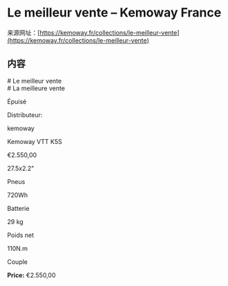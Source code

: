 <!-- TRANSFORM_DIFF_MODIFIED: DO NOT OVERWRITE -->

# Le meilleur vente – Kemoway France

来源网址：[https://kemoway.fr/collections/le-meilleur-vente](https://kemoway.fr/collections/le-meilleur-vente)

## 内容

<link rel="stylesheet" href="/kmy/assets/css/markdown.css">

<div class='old-text'><span class='removed'># Le meilleur vente</span></div>
<div class='new-text'><span class='added'># La meilleure vente</span></div>

Épuisé

Distributeur:

kemoway

Kemoway VTT K5S

€2.550,00

27.5x2.2"

Pneus

720Wh

Batterie

29 kg

Poids net

110N.m

Couple

**Price:** €2.550,00
